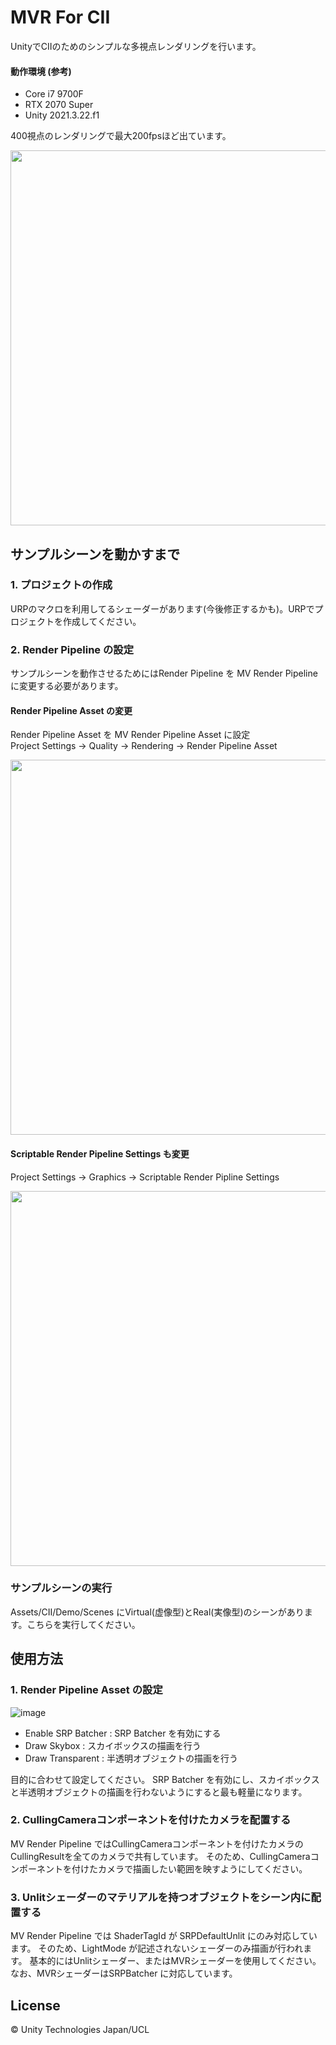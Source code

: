# MVR For CII
UnityでCIIのためのシンプルな多視点レンダリングを行います。  
#### 動作環境 (参考)
- Core i7 9700F
- RTX 2070 Super
- Unity 2021.3.22.f1
  
400視点のレンダリングで最大200fpsほど出ています。
<div align="center">
<img src="https://github.com/molimolily/MVRForCII/assets/65477859/10e2b296-7770-4b89-9529-ea683b02c5f3" width="600">
</div>

## サンプルシーンを動かすまで
### 1. プロジェクトの作成
URPのマクロを利用してるシェーダーがあります(今後修正するかも)。URPでプロジェクトを作成してください。

### 2. Render Pipeline の設定
サンプルシーンを動作させるためにはRender Pipeline を MV Render Pipeline に変更する必要があります。  
#### Render Pipeline Asset の変更
Render Pipeline Asset を MV Render Pipeline Asset に設定  
Project Settings -> Quality -> Rendering -> Render Pipeline Asset
<div align="center">
<img src="https://github.com/molimolily/MVRForCII/assets/65477859/966bd30f-1efb-4fe3-843b-8bccdd4cbd34" width="600">
</div>
  
#### Scriptable Render Pipeline Settings も変更  
Project Settings -> Graphics -> Scriptable Render Pipline Settings  
<div align="center">
<img src="https://github.com/molimolily/MVRForCII/assets/65477859/6351446f-2670-4973-a051-2f00456c8e65" width="600">
</div>

### サンプルシーンの実行
Assets/CII/Demo/Scenes にVirtual(虚像型)とReal(実像型)のシーンがあります。こちらを実行してください。

## 使用方法
### 1. Render Pipeline Asset の設定
![image](https://github.com/molimolily/MVRForCII/assets/65477859/6a630bad-b08a-4ad3-ab66-bb07aa27e7bd)  

- Enable SRP Batcher : SRP Batcher を有効にする
- Draw Skybox : スカイボックスの描画を行う
- Draw Transparent : 半透明オブジェクトの描画を行う

目的に合わせて設定してください。
SRP Batcher を有効にし、スカイボックスと半透明オブジェクトの描画を行わないようにすると最も軽量になります。

### 2. CullingCameraコンポーネントを付けたカメラを配置する
MV Render Pipeline ではCullingCameraコンポーネントを付けたカメラのCullingResultを全てのカメラで共有しています。
そのため、CullingCameraコンポーネントを付けたカメラで描画したい範囲を映すようにしてください。

### 3. Unlitシェーダーのマテリアルを持つオブジェクトをシーン内に配置する
MV Render Pipeline では ShaderTagId が SRPDefaultUnlit にのみ対応しています。
そのため、LightMode が記述されないシェーダーのみ描画が行われます。
基本的にはUnlitシェーダー、またはMVRシェーダーを使用してください。  
なお、MVRシェーダーはSRPBatcher に対応しています。


## License
© Unity Technologies Japan/UCL
